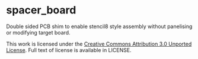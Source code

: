 spacer_board
=======

Double sided PCB shim to enable stencil8 style assembly without panelising or modifying target board.

This work is licensed under the [Creative Commons Attribution 3.0 Unported License](http://creativecommons.org/licenses/by/3.0/). Full text of license is available in LICENSE.